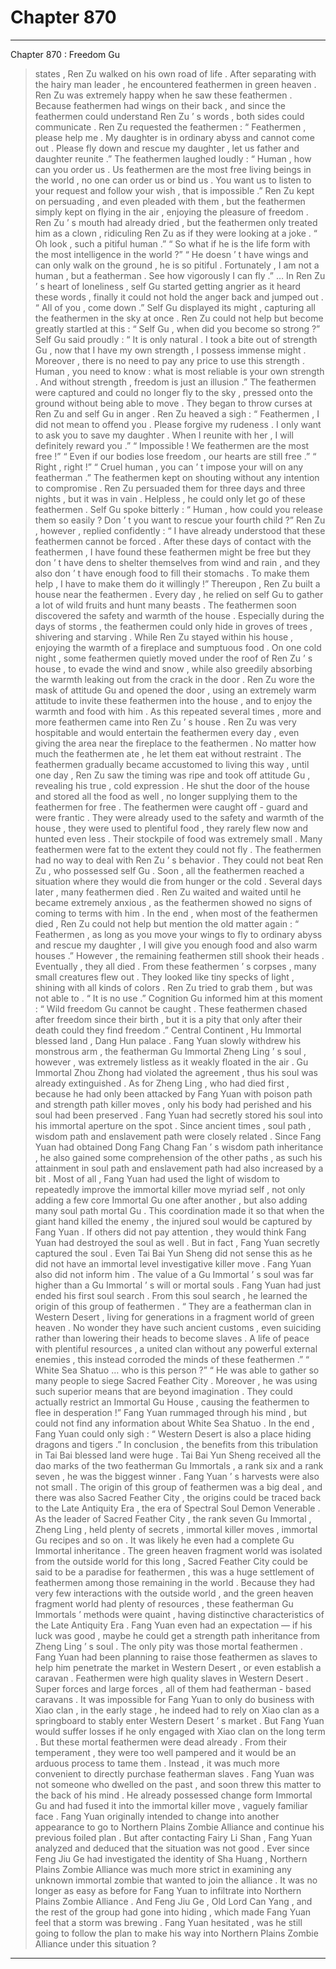 
# Chapter 870


---

Chapter 870 : Freedom Gu
> states , Ren Zu walked on his own road of life . After separating with the hairy man leader , he encountered feathermen in green heaven .
Ren Zu was extremely happy when he saw these feathermen .
Because feathermen had wings on their back , and since the feathermen could understand Ren Zu ’ s words , both sides could communicate .
Ren Zu requested the feathermen : “ Feathermen , please help me . My daughter is in ordinary abyss and cannot come out . Please fly down and rescue my daughter , let us father and daughter reunite .”
The feathermen laughed loudly : “ Human , how can you order us . Us feathermen are the most free living beings in the world , no one can order us or bind us . You want us to listen to your request and follow your wish , that is impossible .”
Ren Zu kept on persuading , and even pleaded with them , but the feathermen simply kept on flying in the air , enjoying the pleasure of freedom .
Ren Zu ’ s mouth had already dried , but the feathermen only treated him as a clown , ridiculing Ren Zu as if they were looking at a joke .
“ Oh look , such a pitiful human .”
“ So what if he is the life form with the most intelligence in the world ?”
“ He doesn ’ t have wings and can only walk on the ground , he is so pitiful . Fortunately , I am not a human , but a featherman . See how vigorously I can fly .”
…
In Ren Zu ’ s heart of loneliness , self Gu started getting angrier as it heard these words , finally it could not hold the anger back and jumped out .
“ All of you , come down .” Self Gu displayed its might , capturing all the feathermen in the sky at once .
Ren Zu could not help but become greatly startled at this : “ Self Gu , when did you become so strong ?”
Self Gu said proudly : “ It is only natural . I took a bite out of strength Gu , now that I have my own strength , I possess immense might . Moreover , there is no need to pay any price to use this strength . Human , you need to know : what is most reliable is your own strength . And without strength , freedom is just an illusion .”
The feathermen were captured and could no longer fly to the sky , pressed onto the ground without being able to move .
They began to throw curses at Ren Zu and self Gu in anger .
Ren Zu heaved a sigh : “ Feathermen , I did not mean to offend you . Please forgive my rudeness . I only want to ask you to save my daughter . When I reunite with her , I will definitely reward you .”
“ Impossible ! We feathermen are the most free !”
“ Even if our bodies lose freedom , our hearts are still free .”
“ Right , right !”
“ Cruel human , you can ’ t impose your will on any featherman .”
The feathermen kept on shouting without any intention to compromise .
Ren Zu persuaded them for three days and three nights , but it was in vain . Helpless , he could only let go of these feathermen .
Self Gu spoke bitterly : “ Human , how could you release them so easily ? Don ’ t you want to rescue your fourth child ?”
Ren Zu , however , replied confidently : “ I have already understood that these feathermen cannot be forced . After these days of contact with the feathermen , I have found these feathermen might be free but they don ’ t have dens to shelter themselves from wind and rain , and they also don ’ t have enough food to fill their stomachs . To make them help , I have to make them do it willingly !”
Thereupon , Ren Zu built a house near the feathermen . Every day , he relied on self Gu to gather a lot of wild fruits and hunt many beasts .
The feathermen soon discovered the safety and warmth of the house . Especially during the days of storms , the feathermen could only hide in groves of trees , shivering and starving . While Ren Zu stayed within his house , enjoying the warmth of a fireplace and sumptuous food .
On one cold night , some feathermen quietly moved under the roof of Ren Zu ’ s house , to evade the wind and snow , while also greedily absorbing the warmth leaking out from the crack in the door .
Ren Zu wore the mask of attitude Gu and opened the door , using an extremely warm attitude to invite these feathermen into the house , and to enjoy the warmth and food with him .
As this repeated several times , more and more feathermen came into Ren Zu ’ s house .
Ren Zu was very hospitable and would entertain the feathermen every day , even giving the area near the fireplace to the feathermen . No matter how much the feathermen ate , he let them eat without restraint .
The feathermen gradually became accustomed to living this way , until one day , Ren Zu saw the timing was ripe and took off attitude Gu , revealing his true , cold expression .
He shut the door of the house and stored all the food as well , no longer supplying them to the feathermen for free .
The feathermen were caught off - guard and were frantic .
They were already used to the safety and warmth of the house , they were used to plentiful food , they rarely flew now and hunted even less . Their stockpile of food was extremely small . Many feathermen were fat to the extent they could not fly .
The feathermen had no way to deal with Ren Zu ’ s behavior . They could not beat Ren Zu , who possessed self Gu .
Soon , all the feathermen reached a situation where they would die from hunger or the cold .
Several days later , many feathermen died .
Ren Zu waited and waited until he became extremely anxious , as the feathermen showed no signs of coming to terms with him .
In the end , when most of the feathermen died , Ren Zu could not help but mention the old matter again : “ Feathermen , as long as you move your wings to fly to ordinary abyss and rescue my daughter , I will give you enough food and also warm houses .”
However , the remaining feathermen still shook their heads .
Eventually , they all died .
From these feathermen ’ s corpses , many small creatures flew out . They looked like tiny specks of light , shining with all kinds of colors . Ren Zu tried to grab them , but was not able to .
“ It is no use .” Cognition Gu informed him at this moment : “ Wild freedom Gu cannot be caught . These feathermen chased after freedom since their birth , but it is a pity that only after their death could they find freedom .”
Central Continent , Hu Immortal blessed land , Dang Hun palace .
Fang Yuan slowly withdrew his monstrous arm , the featherman Gu Immortal Zheng Ling ’ s soul , however , was extremely listless as it weakly floated in the air .
Gu Immortal Zhou Zhong had violated the agreement , thus his soul was already extinguished .
As for Zheng Ling , who had died first , because he had only been attacked by Fang Yuan with poison path and strength path killer moves , only his body had perished and his soul had been preserved .
Fang Yuan had secretly stored his soul into his immortal aperture on the spot .
Since ancient times , soul path , wisdom path and enslavement path were closely related . Since Fang Yuan had obtained Dong Fang Chang Fan ’ s wisdom path inheritance , he also gained some comprehension of the other paths , as such his attainment in soul path and enslavement path had also increased by a bit .
Most of all , Fang Yuan had used the light of wisdom to repeatedly improve the immortal killer move myriad self , not only adding a few core Immortal Gu one after another , but also adding many soul path mortal Gu .
This coordination made it so that when the giant hand killed the enemy , the injured soul would be captured by Fang Yuan .
If others did not pay attention , they would think Fang Yuan had destroyed the soul as well .
But in fact , Fang Yuan secretly captured the soul .
Even Tai Bai Yun Sheng did not sense this as he did not have an immortal level investigative killer move .
Fang Yuan also did not inform him .
The value of a Gu Immortal ’ s soul was far higher than a Gu Immortal ’ s will or mortal souls .
Fang Yuan had just ended his first soul search .
From this soul search , he learned the origin of this group of feathermen .
“ They are a featherman clan in Western Desert , living for generations in a fragment world of green heaven . No wonder they have such ancient customs , even suiciding rather than lowering their heads to become slaves . A life of peace with plentiful resources , a united clan without any powerful external enemies , this instead corroded the minds of these feathermen .”
“ White Sea Shatuo … who is this person ?”
“ He was able to gather so many people to siege Sacred Feather City . Moreover , he was using such superior means that are beyond imagination . They could actually restrict an Immortal Gu House , causing the feathermen to flee in desperation !”
Fang Yuan rummaged through his mind , but could not find any information about White Sea Shatuo .
In the end , Fang Yuan could only sigh : “ Western Desert is also a place hiding dragons and tigers .”
In conclusion , the benefits from this tribulation in Tai Bai blessed land were huge .
Tai Bai Yun Sheng received all the dao marks of the two featherman Gu Immortals , a rank six and a rank seven , he was the biggest winner .
Fang Yuan ’ s harvests were also not small .
The origin of this group of feathermen was a big deal , and there was also Sacred Feather City , the origins could be traced back to the Late Antiquity Era , the era of Spectral Soul Demon Venerable .
As the leader of Sacred Feather City , the rank seven Gu Immortal , Zheng Ling , held plenty of secrets , immortal killer moves , immortal Gu recipes and so on . It was likely he even had a complete Gu Immortal inheritance .
The green heaven fragment world was isolated from the outside world for this long , Sacred Feather City could be said to be a paradise for feathermen , this was a huge settlement of feathermen among those remaining in the world .
Because they had very few interactions with the outside world , and the green heaven fragment world had plenty of resources , these featherman Gu Immortals ’ methods were quaint , having distinctive characteristics of the Late Antiquity Era .
Fang Yuan even had an expectation — if his luck was good , maybe he could get a strength path inheritance from Zheng Ling ’ s soul .
The only pity was those mortal feathermen .
Fang Yuan had been planning to raise those feathermen as slaves to help him penetrate the market in Western Desert , or even establish a caravan .
Feathermen were high quality slaves in Western Desert . Super forces and large forces , all of them had featherman - based caravans .
It was impossible for Fang Yuan to only do business with Xiao clan , in the early stage , he indeed had to rely on Xiao clan as a springboard to stably enter Western Desert ’ s market . But Fang Yuan would suffer losses if he only engaged with Xiao clan on the long term .
But these mortal feathermen were dead already . From their temperament , they were too well pampered and it would be an arduous process to tame them . Instead , it was much more convenient to directly purchase featherman slaves .
Fang Yuan was not someone who dwelled on the past , and soon threw this matter to the back of his mind .
He already possessed change form Immortal Gu and had fused it into the immortal killer move , vaguely familiar face . Fang Yuan originally intended to change into another appearance to go to Northern Plains Zombie Alliance and continue his previous foiled plan .
But after contacting Fairy Li Shan , Fang Yuan analyzed and deduced that the situation was not good .
Ever since Feng Jiu Ge had investigated the identity of Sha Huang , Northern Plains Zombie Alliance was much more strict in examining any unknown immortal zombie that wanted to join the alliance . It was no longer as easy as before for Fang Yuan to infiltrate into Northern Plains Zombie Alliance .
And Feng Jiu Ge , Old Lord Can Yang , and the rest of the group had gone into hiding , which made Fang Yuan feel that a storm was brewing .
Fang Yuan hesitated , was he still going to follow the plan to make his way into Northern Plains Zombie Alliance under this situation ?

---

